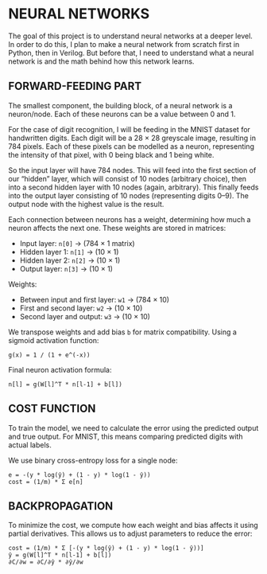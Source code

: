 # NEURAL NETWORKS

The goal of this project is to understand neural networks at a deeper level. In order to do this, I plan to make a neural network from scratch first in Python, then in Verilog. But before that, I need to understand what a neural network is and the math behind how this network learns.

## FORWARD-FEEDING PART

The smallest component, the building block, of a neural network is a neuron/node. Each of these neurons can be a value between 0 and 1.

For the case of digit recognition, I will be feeding in the MNIST dataset for handwritten digits. Each digit will be a 28 × 28 greyscale image, resulting in 784 pixels. Each of these pixels can be modelled as a neuron, representing the intensity of that pixel, with 0 being black and 1 being white.

So the input layer will have 784 nodes. This will feed into the first section of our “hidden” layer, which will consist of 10 nodes (arbitrary choice), then into a second hidden layer with 10 nodes (again, arbitrary). This finally feeds into the output layer consisting of 10 nodes (representing digits 0–9). The output node with the highest value is the result.

Each connection between neurons has a weight, determining how much a neuron affects the next one. These weights are stored in matrices:

- Input layer: `n[0]` → (784 × 1 matrix)
- Hidden layer 1: `n[1]` → (10 × 1)
- Hidden layer 2: `n[2]` → (10 × 1)
- Output layer: `n[3]` → (10 × 1)

Weights:

- Between input and first layer: `w1` → (784 × 10)
- First and second layer: `w2` → (10 × 10)
- Second layer and output: `w3` → (10 × 10)

We transpose weights and add bias `b` for matrix compatibility. Using a sigmoid activation function:

```
g(x) = 1 / (1 + e^(-x))
```

Final neuron activation formula:

```
n[l] = g(W[l]^T * n[l-1] + b[l])
```

## COST FUNCTION

To train the model, we need to calculate the error using the predicted output and true output. For MNIST, this means comparing predicted digits with actual labels.

We use binary cross-entropy loss for a single node:

```
e = -(y * log(ŷ) + (1 - y) * log(1 - ŷ))
cost = (1/m) * Σ e[n]
```

## BACKPROPAGATION

To minimize the cost, we compute how each weight and bias affects it using partial derivatives. This allows us to adjust parameters to reduce the error:

```
cost = (1/m) * Σ [-(y * log(ŷ) + (1 - y) * log(1 - ŷ))]
ŷ = g(W[l]^T * n[l-1] + b[l])
∂C/∂w = ∂C/∂ŷ * ∂ŷ/∂w
```